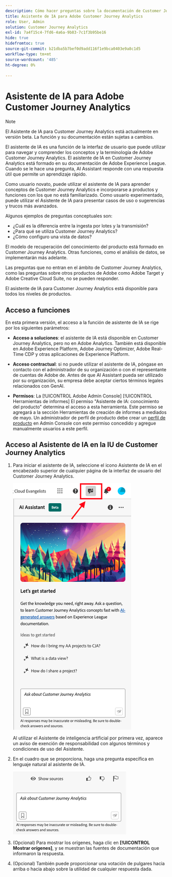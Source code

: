 ```yaml
---
description: Cómo hacer preguntas sobre la documentación de Customer Journey Analytics
title: Asistente de IA para Adobe Customer Journey Analytics
role: User, Admin
solution: Customer Journey Analytics
exl-id: 7a4f15c4-7fd6-4a6a-9b83-7c1f3b95be16
hide: true
hidefromtoc: true
source-git-commit: b21dba5b7bef0d9add116f1e9bca0403e9a8c1d5
workflow-type: tm+mt
source-wordcount: '485'
ht-degree: 0%

---
```



# Asistente de IA para Adobe Customer Journey Analytics

>[!NOTE]
>
>El Asistente de IA para Customer Journey Analytics está actualmente en versión beta. La función y su documentación están sujetas a cambios.

El asistente de IA es una función de la interfaz de usuario que puede utilizar para navegar y comprender los conceptos y la terminología de Adobe Customer Journey Analytics. El asistente de IA en Customer Journey Analytics está formado en su documentación de Adobe Experience League. Cuando se le hace una pregunta, AI Assistant responde con una respuesta útil que permite un aprendizaje rápido.

Como usuario novato, puede utilizar el asistente de IA para aprender conceptos de Customer Journey Analytics e incorporarse a productos y funciones con los que no está familiarizado. Como usuario experimentado, puede utilizar el Asistente de IA para presentar casos de uso o sugerencias y trucos más avanzados.

Algunos ejemplos de preguntas conceptuales son:

* ¿Cuál es la diferencia entre la ingesta por lotes y la transmisión?
* ¿Para qué se utiliza Customer Journey Analytics?
* ¿Cómo configuro una vista de datos?

El modelo de recuperación del conocimiento del producto está formado en Customer Journey Analytics. Otras funciones, como el análisis de datos, se implementarán más adelante.

Las preguntas que no entran en el ámbito de Customer Journey Analytics, como las preguntas sobre otros productos de Adobe como Adobe Target y Adobe Creative Cloud Suite, no se pueden responder.

El asistente de IA para Customer Journey Analytics está disponible para todos los niveles de productos.

## Acceso a funciones

En esta primera versión, el acceso a la función de asistente de IA se rige por los siguientes parámetros:

* **Acceso a soluciones**: el asistente de IA está disponible en Customer Journey Analytics, pero no en Adobe Analytics. También está disponible en Adobe Experience Platform, Adobe Journey Optimizer, Adobe Real-Time CDP y otras aplicaciones de Experience Platform.

* **Acceso contractual**: si no puede utilizar el asistente de IA, póngase en contacto con el administrador de su organización o con el representante de cuentas de Adobe de. Antes de que AI Assistant pueda ser utilizado por su organización, su empresa debe aceptar ciertos términos legales relacionados con GenAI.

* **Permisos**: La [!UICONTROL Adobe Admin Console] [!UICONTROL Herramientas de informes] El permiso &quot;Asistente de IA: conocimiento del producto&quot; determina el acceso a esta herramienta. Este permiso se agregará a la sección Herramientas de creación de informes a mediados de mayo. Un administrador de perfil de producto debe crear un [perfil de producto](https://helpx.adobe.com/es/enterprise/using/manage-product-profiles.html) en Admin Console con este permiso concedido y agregue manualmente usuarios a este perfil.

## Acceso al Asistente de IA en la IU de Customer Journey Analytics

1. Para iniciar el asistente de IA, seleccione el icono Asistente de IA en el encabezado superior de cualquier página de la interfaz de usuario del Customer Journey Analytics.

   ![Icono de asistente de IA](assets/ai-asst1.png)

   Al utilizar el Asistente de inteligencia artificial por primera vez, aparece un aviso de exención de responsabilidad con algunos términos y condiciones de uso del Asistente.

1. En el cuadro que se proporciona, haga una pregunta específica en lenguaje natural al asistente de IA.

   ![Cuadro de preguntas](assets/ai-asst2.png)

1. (Opcional) Para mostrar los orígenes, haga clic en **[!UICONTROL Mostrar orígenes]**, y se muestran las fuentes de documentación que informaron la respuesta.

1. (Opcional) También puede proporcionar una votación de pulgares hacia arriba o hacia abajo sobre la utilidad de cualquier respuesta dada.
